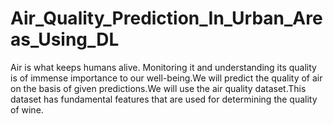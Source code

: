 # Air_Quality_Prediction_In_Urban_Areas_Using_DL
Air is what keeps humans alive. Monitoring it and understanding its quality is of immense importance to our well-being.We will predict the quality of air on the basis of given predictions.We will use the air quality dataset.This dataset has fundamental  features that are used for determining the quality of wine.
